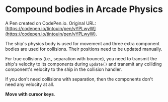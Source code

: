 # Compound bodies in Arcade Physics

A Pen created on CodePen.io. Original URL: [https://codepen.io/tintouin/pen/vYPLwyW](https://codepen.io/tintouin/pen/vYPLwyW).

The ship's physics body is used for movement and three extra component bodies are used for collisions. Their positions need to be updated manually.

For true collisions (i.e., separation with bounce), you need to transmit the ship's velocity to its components during `update()` and transmit any colliding component's velocity to the ship in the collision handler.

If you don't need collisions with separation, then the components don't need any velocity at all.

**Move with cursor keys**.
